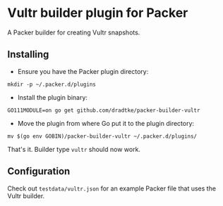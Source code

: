 Vultr builder plugin for Packer
===============================

A Packer builder for creating Vultr snapshots.

## Installing

- Ensure you have the Packer plugin directory:

`mkdir -p ~/.packer.d/plugins`

- Install the plugin binary:

`GO111MODULE=on go get github.com/dradtke/packer-builder-vultr`

- Move the plugin from where Go put it to the plugin directory:

`mv $(go env GOBIN)/packer-builder-vultr ~/.packer.d/plugins/`

That's it. Builder type `vultr` should now work.

## Configuration

Check out `testdata/vultr.json` for an example Packer file that uses the
Vultr builder.
